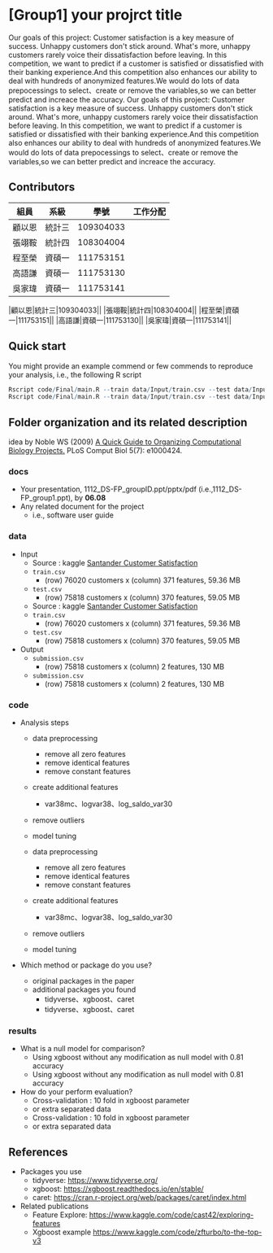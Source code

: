 # [Group1] your projrct title
Our goals of this project:
Customer satisfaction is a key measure of success. Unhappy customers don't stick around. What's more, unhappy customers rarely voice their dissatisfaction before leaving.
In this competition, we want to predict if a customer is satisfied or dissatisfied with their banking experience.And this competition also enhances our ability to deal with hundreds of anonymized features.We would do lots of data prepocessings to select、create or remove the variables,so we can better predict and increace the accuracy.
Our goals of this project:
Customer satisfaction is a key measure of success. Unhappy customers don't stick around. What's more, unhappy customers rarely voice their dissatisfaction before leaving.
In this competition, we want to predict if a customer is satisfied or dissatisfied with their banking experience.And this competition also enhances our ability to deal with hundreds of anonymized features.We would do lots of data prepocessings to select、create or remove the variables,so we can better predict and increace the accuracy.
## Contributors
|組員|系級|學號|工作分配|
|-|-|-|-|
|顧以恩|統計三|109304033||
|張翊鞍|統計四|108304004||
|程至榮|資碩一|111753151||
|高語謙|資碩一|111753130||
|吳家瑋|資碩一|111753141||

|顧以恩|統計三|109304033||
|張翊鞍|統計四|108304004||
|程至榮|資碩一|111753151||
|高語謙|資碩一|111753130||
|吳家瑋|資碩一|111753141||


## Quick start
You might provide an example commend or few commends to reproduce your analysis, i.e., the following R script
```R
Rscript code/Final/main.R --train data/Input/train.csv --test data/Input/test.csv --predict data/Output/submission.csv
Rscript code/Final/main.R --train data/Input/train.csv --test data/Input/test.csv --predict data/Output/submission.csv
```

## Folder organization and its related description
idea by Noble WS (2009) [A Quick Guide to Organizing Computational Biology Projects.](https://journals.plos.org/ploscompbiol/article?id=10.1371/journal.pcbi.1000424) PLoS Comput Biol 5(7): e1000424.

### docs
* Your presentation, 1112_DS-FP_groupID.ppt/pptx/pdf (i.e.,1112_DS-FP_group1.ppt), by **06.08**
* Any related document for the project
  * i.e., software user guide

### data
* Input
  * Source : kaggle [Santander Customer Satisfaction](https://www.kaggle.com/c/santander-customer-satisfaction)
  * `train.csv`
    * (row) 76020 customers x (column) 371 features, 59.36 MB
  * `test.csv`
    * (row) 75818 customers x (column) 370 features, 59.05 MB
  * Source : kaggle [Santander Customer Satisfaction](https://www.kaggle.com/c/santander-customer-satisfaction)
  * `train.csv`
    * (row) 76020 customers x (column) 371 features, 59.36 MB
  * `test.csv`
    * (row) 75818 customers x (column) 370 features, 59.05 MB
* Output
  * `submission.csv`
    * (row) 75818 customers x (column) 2 features, 130 MB
  * `submission.csv`
    * (row) 75818 customers x (column) 2 features, 130 MB

### code
* Analysis steps
  * data preprocessing
    * remove all zero features
    * remove identical features
    * remove constant features
  * create additional features
    * var38mc、logvar38、log_saldo_var30 
  * remove outliers
  * model tuning

  * data preprocessing
    * remove all zero features
    * remove identical features
    * remove constant features
  * create additional features
    * var38mc、logvar38、log_saldo_var30 
  * remove outliers
  * model tuning

* Which method or package do you use? 
  * original packages in the paper
  * additional packages you found
    * tidyverse、xgboost、caret
    * tidyverse、xgboost、caret

### results
* What is a null model for comparison?
  * Using xgboost without any modification as null model with 0.81 accuracy
  * Using xgboost without any modification as null model with 0.81 accuracy
* How do your perform evaluation?
  * Cross-validation : 10 fold in xgboost parameter
  * or extra separated data
  * Cross-validation : 10 fold in xgboost parameter
  * or extra separated data

## References
* Packages you use
  * tidyverse: https://www.tidyverse.org/
  * xgboost: https://xgboost.readthedocs.io/en/stable/
  * caret: https://cran.r-project.org/web/packages/caret/index.html
* Related publications 
  * Feature Explore: https://www.kaggle.com/code/cast42/exploring-features
  * Xgboost example https://www.kaggle.com/code/zfturbo/to-the-top-v3

